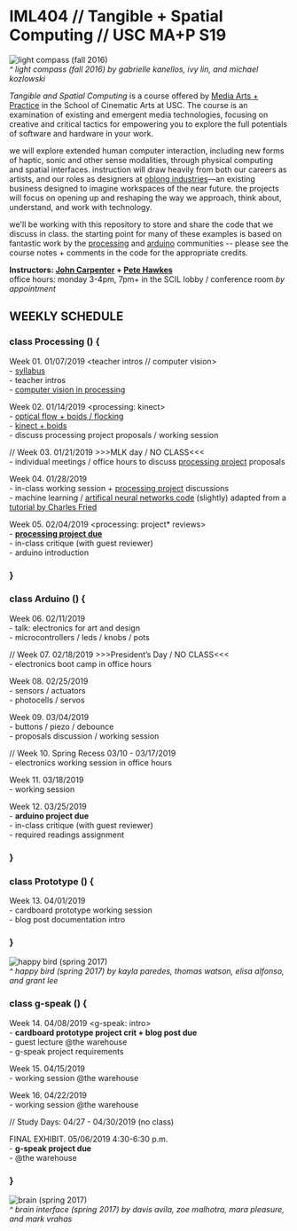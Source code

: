 # IML404 // Tangible + Spatial Computing // USC MA+P S19   

![light compass (fall 2016)](https://github.com/johnbcarpenter/USC_IML404_IMAGES/blob/master/images/light-compass-fall16.gif)  
_^ light compass (fall 2016) by gabrielle kanellos, ivy lin, and michael kozlowski_

_Tangible and Spatial Computing_ is a course offered by [Media Arts + Practice](https://cinema.usc.edu/imap/index.cfm) in the School of Cinematic Arts at USC.  The course is an examination of existing and emergent media technologies, focusing on creative and critical tactics for empowering you to explore the full potentials of software and hardware in your work.  

we will explore extended human computer interaction, including new forms of haptic, sonic and other sense modalities, through physical computing and spatial interfaces. instruction will draw heavily from both our careers as artists, and our roles as designers at [oblong industries](http://www.oblong.com)—an existing business designed to imagine workspaces of the near future.  the projects will focus on opening up and reshaping the way we approach, think about, understand, and work with technology.  

we'll be working with this repository to store and share the code that we discuss in class. the starting point for many of these examples is based on fantastic work by the [processing](http://www.processing.org/) and [arduino](http://www.arduino.cc/) communities -- please see the course notes + comments in the code for the appropriate credits.  
  
**Instructors: [John Carpenter](http://johnbcarpenter.com) + [Pete Hawkes](https://vimeo.com/petehawkes)**  
office hours: monday 3-4pm, 7pm+ in the SCIL lobby / conference room _by appointment_  

## WEEKLY SCHEDULE
  
### class Processing () {  
  Week 01. 01/07/2019 <teacher intros // computer vision>  
    - [syllabus](http://github.com/johnbcarpenter/USC_IML404/blob/master/PDF/IML404-MAP-SPRING2019.pdf)   
    - teacher intros  
    - [computer vision in processing](https://github.com/johnbcarpenter/USC_IML404/tree/master/computer-vision.md)  
  
  Week 02. 01/14/2019 <processing: kinect>  
    - [optical flow + boids / flocking](https://github.com/johnbcarpenter/USC_IML404/tree/master/computer-vision.md)  
    - [kinect + boids](https://github.com/johnbcarpenter/USC_IML404/tree/master/computer-vision2.md)  
    - discuss processing project proposals / working session    
    
  // Week 03. 01/21/2019 >>>MLK day / NO CLASS<<<  
    - individual meetings / office hours to discuss [processing project](processing-project.md) proposals       
     
  Week 04. 01/28/2019 <working session>  
    - in-class working session + [processing project](processing-project.md) discussions  
    - machine learning / [artifical neural networks code](https://github.com/johnbcarpenter/USC_IML404/tree/master/ARTIFICIAL_NEURAL_NETWORKS/Fried_ANN_tutorial) (slightly) adapted from a [tutorial by Charles Fried](https://medium.com/typeme/lets-code-a-neural-network-from-scratch-part-1-24f0a30d7d62)  
  
  Week 05. 02/04/2019 <processing: project* reviews>  
    - **[processing project due](processing-project.md)**  
    - in-class critique (with guest reviewer)  
    - arduino introduction  
### }  
  
### class Arduino () {  
  Week 06. 02/11/2019  
    - talk: electronics for art and design <arduino intro>  
    - microcontrollers / leds / knobs / pots  
  
  // Week 07. 02/18/2019 >>>President’s Day / NO CLASS<<<  
    - electronics boot camp in office hours  
  
  Week 08. 02/25/2019 <arduino intro>  
    - sensors / actuators  
    - photocells / servos  
  
  Week 09. 03/04/2019 <arduino>  
    - buttons / piezo / debounce  
    - proposals discussion / working session  
     
  // Week 10. Spring Recess 03/10 - 03/17/2019  
    - electronics working session in office hours  
    
  Week 11. 03/18/2019 <arduino>  
    - working session  
  
  Week 12. 03/25/2019 <arduino>  
    - **arduino project due**  
    - in-class critique (with guest reviewer)  
    - required readings assignment  
### }  

### class Prototype () {  
  Week 13. 04/01/2019  
    - cardboard prototype working session  
    - blog post documentation intro  
### }  
  
![happy bird (spring 2017)](https://github.com/johnbcarpenter/USC_IML404_IMAGES/blob/master/images/happy-bird-spring17.gif)  
_^ happy bird (spring 2017) by kayla paredes, thomas watson, elisa alfonso, and grant lee_  

### class g-speak () {  
  Week 14. 04/08/2019 <g-speak: intro>   
    - **cardboard prototype project crit + blog post due**  
    - guest lecture @the warehouse  
    - g-speak project requirements  
  
  Week 15. 04/15/2019 <g-speak>  
    - working session @the warehouse  
  
  Week 16. 04/22/2019 <g-speak>  
    - working session @the warehouse  
  
  // Study Days: 04/27 - 04/30/2019 (no class)  
  
  FINAL EXHIBIT. 05/06/2019 4:30-6:30 p.m. <g-speak project reviews>  
    - **g-speak project due**  
    - @the warehouse  
### }  
  
![brain (spring 2017)](https://github.com/johnbcarpenter/USC_IML404_IMAGES/blob/master/images/brain-spring17.gif)  
_^ brain interface (spring 2017) by davis avila, zoe malhotra, mara pleasure, and mark vrahas_
